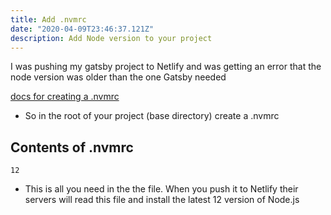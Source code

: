 ```yaml
---
title: Add .nvmrc
date: "2020-04-09T23:46:37.121Z"
description: Add Node version to your project
---
```


I was pushing my gatsby project to Netlify and was getting an error that the node version was older than the one Gatsby needed

[docs for creating a .nvmrc](https://docs.netlify.com/configure-builds/manage-dependencies/#node-js-and-javascript)

* So in the root of your project (base directory) create a .nvmrc

## Contents of .nvmrc
```
12
```

* This is all you need in the the file. When you push it to Netlify their servers will read this file and install the latest 12 version of Node.js

